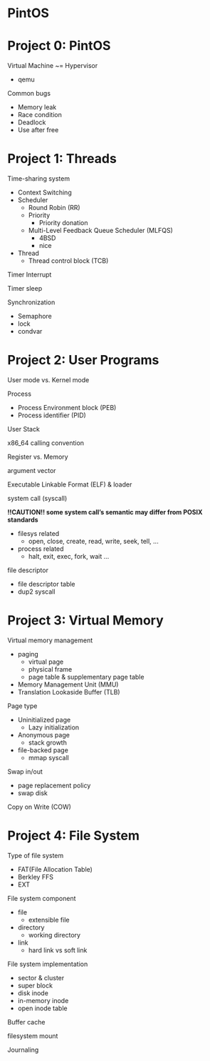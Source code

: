 # PintOS

# Project 0: PintOS

Virtual Machine ~= Hypervisor

- qemu

Common bugs

- Memory leak
- Race condition
- Deadlock
- Use after free

# Project 1: Threads

Time-sharing system

- Context Switching
- Scheduler
    - Round Robin (RR)
    - Priority
        - Priority donation
    - Multi-Level Feedback Queue Scheduler (MLFQS)
        - 4BSD
        - nice
- Thread
    - Thread control block (TCB)

Timer Interrupt

Timer sleep

Synchronization

- Semaphore
- lock
- condvar

# Project 2: User Programs

User mode vs. Kernel mode

Process

- Process Environment block (PEB)
- Process identifier (PID)

User Stack

x86_64 calling convention

Register vs. Memory

argument vector

Executable Linkable Format (ELF) & loader

system call (syscall)

**!!CAUTION!! some system call’s semantic may differ from POSIX standards**

- filesys related
    - open, close, create, read, write, seek, tell, ...
- process related
    - halt, exit, exec, fork, wait ...

file descriptor

- file descriptor table
- dup2 syscall

# Project 3: Virtual Memory

Virtual memory management

- paging
    - virtual page
    - physical frame
    - page table & supplementary page table
- Memory Management Unit (MMU)
- Translation Lookaside Buffer (TLB)

Page type

- Uninitialized page
    - Lazy initialization
- Anonymous page
    - stack growth
- file-backed page
    - mmap syscall

Swap in/out

- page replacement policy
- swap disk

Copy on Write (COW)

# Project 4: File System

Type of file system

- FAT(File Allocation Table)
- Berkley FFS
- EXT

File system component

- file
    - extensible file
- directory
    - working directory
- link
    - hard link vs soft link

File system implementation

- sector & cluster
- super block
- disk inode
- in-memory inode
- open inode table

Buffer cache

filesystem mount

Journaling
